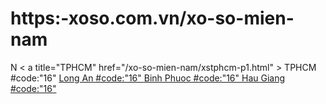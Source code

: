 # https:-xoso.com.vn/xo-so-mien-nam
N
< a title="TPHCM" href="/xo-so-mien-nam/xstphcm-p1.html" >
    TPHCM
#code:"16"
    </a>
    </td>
    <td>
<a title="Long An" href="/xo-so-mien-nam/xsla-p1.html">
    Long An
#code:"16"
    </a>
    </td>
    <td>
<a title="Binh Phuoc" href="/xo-so-mien-nam/xsbp-p1.html">
    Binh Phuoc
#code:"16"
    </a>
    </td>
    <td>
<a title="Hau Giang" href="/xo-so-mien-nam/xshg-p1.html">
    Hau Giang
#code:"16"
    </a>
    </td>
    <td>



